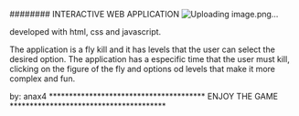 ######## INTERACTIVE WEB APPLICATION 
![Uploading image.png…]()

developed with html, css and javascript.

 The application is a fly kill and it has levels that the user can select the desired option.
 The application has a especific time that the user must kill, clicking on the figure of the fly and options od levels that make it more complex and fun.




by: anax4
*************************************** ENJOY THE GAME ***************************************
